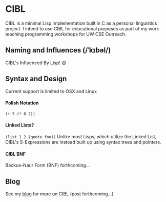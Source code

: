 # CIBL
CIBL is a minimal Lisp implementation built in C as a personal linguistics
project. I intend to use CIBL for educational purposes as part of my work
teaching programming workshops for UW CSE Outreach. 

## Naming and Influences (/ˈkɪbəl/)
CIBL's Influenced By Lisp! :smile:

## Syntax and Design
Current support is limited to OSX and Linux

#### Polish Notation 
`` (+ 5 (* 8 2)) ``
#### Linked Lists?
`` (list 1 2 (quote foo)) ``
Unlike most Lisps, which utilize the Linked List, CIBL's S-Expressions are 
instead built up using syntax trees and pointers.

#### CIBL BNF
Backus–Naur Form (BNF) forthcoming...

## Blog
See my [blog](https://anican.github.io/blog/) for more on CIBL (post forthcoming...)
